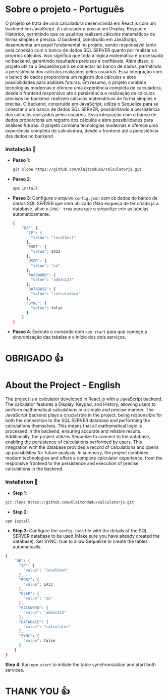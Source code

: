 # Sobre o projeto - Português
O projeto se trata de uma calculadora desenvolvida em React.js com um backend em JavaScript. A calculadora possui um Display, Keypad e Histórico, permitindo que os usuários realizem cálculos matemáticos de forma simples e precisa. O backend, construído em JavaScript, desempenha um papel fundamental no projeto, sendo responsável tanto pela conexão com o banco de dados SQL SERVER quanto por realizar os próprios cálculos. Isso significa que toda a lógica matemática é processada no backend, garantindo resultados precisos e confiáveis. Além disso, o projeto utiliza o Sequelize para se conectar ao banco de dados, permitindo a persistência dos cálculos realizados pelos usuários. Essa integração com o banco de dados proporciona um registro dos cálculos e abre possibilidades para análises futuras. Em resumo, o projeto combina tecnologias modernas e oferece uma experiência completa de calculadora, desde o frontend responsivo até a persistência e realização de cálculos precisos no backend. realizem cálculos matemáticos de forma simples e precisa. O backend, construído em JavaScript, utiliza o Sequelize para se conectar a um banco de dados SQL SERVER, possibilitando a persistência dos cálculos realizados pelos usuários. Essa integração com o banco de dados proporciona um registro dos cálculos e abre possibilidades para análises futuras. O projeto combina tecnologias modernas e oferece uma experiência completa de calculadora, desde o frontend até a persistência dos dados no backend.

### Instalação 💽

- **Passo 1**: 
  ```bash
  git clone https://github.com/Klaitondudu/calculatorjs.git
  ```
- **Passo 2**: 
  ```bash
  npm install
  ```
- **Passo 3**:
  Configure o arquivo `config.json` com os dados do banco de dados SQL SERVER que será utilizado (Não esqueça de ter criado já a database. ative o `SYNC: true` para que o sequelize crie as tabelas automaticamente.
  ```bash
  {
      "DB": {
        "IP": {
          "value": "localhost"
        },
        "PORT": {
          "value": 1433
        },
        "USER": {
          "value": "sa"
        },
        "PASSWORD": {
          "value": "admin123"
        },
        "DATABASE": {
          "value": "calculadora"
        },
        "SYNC": {
          "value": false
        }
      }
  }
  ```
- **Passo 4**:
  Execute o comando npm `npm start` para que começe a sincronização das tabelas e o início dos dois serviços.

# OBRIGADO 👍

# About the Project - English
The project is a calculator developed in React.js with a JavaScript backend. The calculator features a Display, Keypad, and History, allowing users to perform mathematical calculations in a simple and precise manner. The JavaScript backend plays a crucial role in the project, being responsible for both the connection to the SQL SERVER database and performing the calculations themselves. This means that all mathematical logic is processed in the backend, ensuring accurate and reliable results. Additionally, the project utilizes Sequelize to connect to the database, enabling the persistence of calculations performed by users. This integration with the database provides a record of calculations and opens up possibilities for future analysis. In summary, the project combines modern technologies and offers a complete calculator experience, from the responsive frontend to the persistence and execution of precise calculations in the backend.

### Installation 💽
- **Step 1**:
```bash
git clone https://github.com/Klaitondudu/calculatorjs.git
```
- **Step 2**:
```bash
npm install
```
- **Step 3**:
    Configure the `config.json` file with the details of the SQL SERVER database to be used (Make sure you have already created the database). Set SYNC: true to allow Sequelize to create the tables automatically.
```bash
{
    "DB": {
      "IP": {
        "value": "localhost"
      },
      "PORT": {
        "value": 1433
      },
      "USER": {
        "value": "sa"
      },
      "PASSWORD": {
        "value": "admin123"
      },
      "DATABASE": {
        "value": "calculator"
      },
      "SYNC": {
        "value": false
      }
    }
}
```
**Step 4**:
Run `npm start` to initiate the table synchronization and start both services.
# THANK YOU 👍
